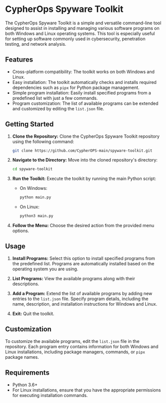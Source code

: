 # CypherOps Spyware Toolkit

The CypherOps Spyware Toolkit is a simple and versatile command-line tool designed to assist in installing and managing various software programs on both Windows and Linux operating systems. This tool is especially useful for setting up software commonly used in cybersecurity, penetration testing, and network analysis.

## Features

- Cross-platform compatibility: The toolkit works on both Windows and Linux.
- Easy installation: The toolkit automatically checks and installs required dependencies such as `pipx` for Python package management.
- Simple program installation: Easily install specified programs from a predefined list with just a few commands.
- Program customization: The list of available programs can be extended and customized by editing the `list.json` file.

## Getting Started

1. **Clone the Repository:** Clone the CypherOps Spyware Toolkit repository using the following command:

   ```bash
   git clone https://github.com/CypherOPS-main/spyware-toolkit.git
   ```

2. **Navigate to the Directory:** Move into the cloned repository's directory:

   ```bash
   cd spyware-toolkit
   ```

3. **Run the Toolkit:** Execute the toolkit by running the main Python script:

   - On Windows:

     ```bash
     python main.py
     ```

   - On Linux:

     ```bash
     python3 main.py
     ```

4. **Follow the Menu:** Choose the desired action from the provided menu options.

## Usage

1. **Install Programs:** Select this option to install specified programs from the predefined list. Programs are automatically installed based on the operating system you are using.

2. **List Programs:** View the available programs along with their descriptions.

3. **Add a Program:** Extend the list of available programs by adding new entries to the `list.json` file. Specify program details, including the name, description, and installation instructions for Windows and Linux.

4. **Exit:** Quit the toolkit.

## Customization

To customize the available programs, edit the `list.json` file in the repository. Each program entry contains information for both Windows and Linux installations, including package managers, commands, or `pipx` package names.

## Requirements

- Python 3.6+
- For Linux installations, ensure that you have the appropriate permissions for executing installation commands.